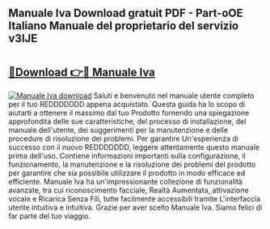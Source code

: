## Manuale Iva Download gratuit PDF - Part-oOE Italiano Manuale del proprietario del servizio v3IJE

# <h2><a href="http://dfbtnfn.blite.top/?on=Manuale+Iva">🔗Download 👉🔴 Manuale Iva</a></h2>

[![Manuale Iva download](https://i.imgur.com/lujVjoI.png)](http://dfbtnfn.blite.top/?on=Manuale+Iva)
Saluti e benvenuto nel manuale utente completo per il tuo REDDDDDDD appena acquistato. Questa guida ha lo scopo di aiutarti a ottenere il massimo dal tuo Prodotto fornendo una spiegazione approfondita delle sue caratteristiche, del processo di installazione, del manuale dell'utente, dei suggerimenti per la manutenzione e delle procedure di risoluzione dei problemi. Per garantire Un'esperienza di successo con il nuovo REDDDDDDD, leggere attentamente questo manuale prima dell'uso. Contiene informazioni importanti sulla configurazione, il funzionamento, la manutenzione e la risoluzione dei problemi del prodotto per garantire che sia possibile utilizzare il prodotto in modo efficace ed efficiente. Manuale Iva ha un'impressionante collezione di funzionalità avanzate, tra cui riconoscimento facciale, Realtà Aumentata, attivazione vocale e Ricarica Senza Fili, tutte facilmente accessibili tramite L'interfaccia utente intuitiva e intuitiva. Grazie per aver scelto Manuale Iva. Siamo felici di far parte del tuo viaggio.
